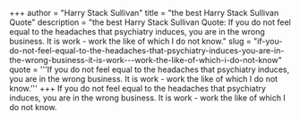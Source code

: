 +++
author = "Harry Stack Sullivan"
title = "the best Harry Stack Sullivan Quote"
description = "the best Harry Stack Sullivan Quote: If you do not feel equal to the headaches that psychiatry induces, you are in the wrong business. It is work - work the like of which I do not know."
slug = "if-you-do-not-feel-equal-to-the-headaches-that-psychiatry-induces-you-are-in-the-wrong-business-it-is-work---work-the-like-of-which-i-do-not-know"
quote = '''If you do not feel equal to the headaches that psychiatry induces, you are in the wrong business. It is work - work the like of which I do not know.'''
+++
If you do not feel equal to the headaches that psychiatry induces, you are in the wrong business. It is work - work the like of which I do not know.
